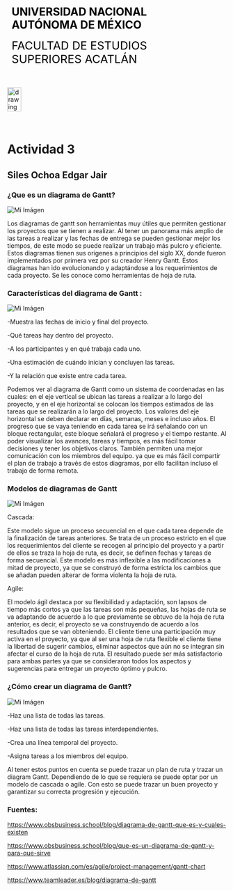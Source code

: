 <div style="display: table;">
    <div style="width: 75%;float: left;margin: auto;padding: 50px 0px 50px 10px; float: left;">
        <span style="color: black;font-size: 25px;font-weight: bold;">UNIVERSIDAD NACIONAL AUTÓNOMA DE MÉXICO</span></br></br>
        <span style="color: black;font-size: 26px;">FACULTAD DE ESTUDIOS SUPERIORES ACATLÁN</span>
    </div>
    <img src="/archivos/index/fesa.png" alt="drawing" width="200" style="width: 25%;"/>
</div>

&nbsp;

# Actividad 3

## Siles Ochoa Edgar Jair


### ¿Que es un diagrama de Gantt?

![Mi Imágen](/archivos/individual/actividad-03/diagrama.jpg)


Los diagramas de gantt son herramientas muy útiles que permiten gestionar los proyectos que se tienen a realizar. Al tener un panorama más amplio de las tareas a realizar y las fechas de entrega se pueden gestionar mejor los tiempos, de este modo se puede realizar un trabajo más pulcro y eficiente.
Estos diagramas tienen sus orígenes a principios del siglo XX, donde fueron implementados por primera vez por su creador Henry Gantt. Estos diagramas han ido evolucionando y adaptándose a los requerimientos de cada proyecto. Se les conoce como herramientas de hoja de ruta.

### Características del diagrama de Gantt :

![Mi Imágen](/archivos/individual/actividad-03/imagen.jpg)

-Muestra las fechas de inicio y final del proyecto.

-Qué tareas hay dentro del proyecto.

-A los participantes y en qué trabaja cada uno.

-Una estimación de cuándo inician y concluyen las tareas.

-Y la relación que existe entre cada tarea.

Podemos ver al diagrama de Gantt como un sistema de coordenadas en las cuales: en el eje vertical se ubican las tareas a realizar a lo largo del proyecto, y en el eje horizontal se colocan los tiempos estimados de las tareas que se realizarán a lo largo del proyecto. Los valores del eje horizontal se deben declarar en días, semanas, meses e incluso años. El progreso que se vaya teniendo en cada tarea se irá señalando con un bloque rectangular, este bloque señalará el progreso y el tiempo restante.
Al poder visualizar los avances, tareas y tiempos, es más fácil tomar decisiones y tener los objetivos claros. También permiten una mejor comunicación con los miembros del equipo. ya que es más fácil compartir el plan de trabajo a través de estos diagramas, por ello facilitan incluso el trabajo de forma remota.   


### Modelos de diagramas de Gantt

![Mi Imágen](/archivos/individual/actividad-03/mod.jpg)

Cascada:

Este modelo sigue un proceso secuencial en el que cada tarea depende de la finalización de tareas anteriores. Se trata de un proceso estricto en el que los requerimientos del cliente se recogen al principio del proyecto y a partir de ellos se traza la hoja de ruta, es decir, se definen fechas y tareas de forma secuencial. Este modelo es más inflexible a las modificaciones a mitad de proyecto, ya que se construyó de forma estricta los cambios que se añadan pueden alterar de forma violenta la hoja de ruta.

Agile:

El modelo ágil destaca por su flexibilidad y adaptación, son lapsos de tiempo más cortos ya que las tareas son más pequeñas, las hojas de ruta se va adaptando de acuerdo a lo que previamente se obtuvo de la hoja de ruta anterior, es decir, el proyecto se va construyendo de acuerdo a los resultados que se van obteniendo. El cliente tiene una participación muy activa en el proyecto, ya que al ser una hoja de ruta flexible el cliente tiene la libertad de sugerir cambios, eliminar aspectos que aún no se integran sin afectar el curso de la hoja de ruta. El resultado puede ser más satisfactorio para ambas partes ya que se consideraron todos los aspectos y sugerencias para entregar un proyecto óptimo y pulcro.

### ¿Cómo crear un diagrama de Gantt?

![Mi Imágen](/archivos/individual/actividad-03/como.jpg)

-Haz una lista de todas las tareas.

-Haz una lista de todas las tareas interdependientes.

-Crea una línea temporal del proyecto.

-Asigna tareas a los miembros del equipo.

Al tener estos puntos en cuenta se puede trazar un plan de ruta y trazar un diagram Gantt. Dependiendo de lo que se requiera se puede optar por un modelo de cascada o agile. Con esto se puede trazar un buen proyecto y garantizar su correcta progresión y ejecución.

### Fuentes:

https://www.obsbusiness.school/blog/diagrama-de-gantt-que-es-y-cuales-existen

https://www.obsbusiness.school/blog/que-es-un-diagrama-de-gantt-y-para-que-sirve

https://www.atlassian.com/es/agile/project-management/gantt-chart

https://www.teamleader.es/blog/diagrama-de-gantt

